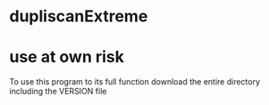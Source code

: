 # dupliscanExtreme
# use at own risk

To use this program to its full function download the entire directory including the VERSION file
